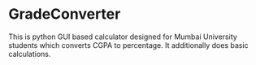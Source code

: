 # GradeConverter
This is python GUI based calculator designed for Mumbai University students which converts CGPA to percentage. It additionally does basic calculations.

